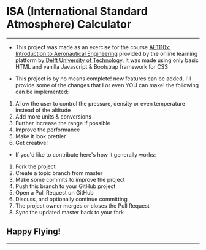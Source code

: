 # ISA (International Standard Atmosphere) Calculator

---

* This project was made as an exercise for the course [AE1110x: Introduction to Aeronautical Engineering](https://learning.edx.org/course/course-v1:DelftX+AE1110x+2T2023/home) provided by the online learning platform by [Delft University of Technology](https://www.tudelft.nl/en/). It was made using only basic HTML and vanilla Javascript & Bootstrap framework for CSS

* This project is by no means complete! new features can be added, I'll provide some of the changes that I or even YOU can make! the following can be implemented:
1. Allow the user to control the pressure, density or even temperature instead of the altitude
2. Add more units & conversions
3. Further increase the range if possible
4. Improve the performance
5. Make it look prettier
6. Get creative!

* If you'd like to contribute here's how it generally works:

1. Fork the project
2. Create a topic branch from master
3. Make some commits to improve the project
4. Push this branch to your GitHub project
5. Open a Pull Request on GitHub
6. Discuss, and optionally continue committing
7. The project owner merges or closes the Pull Request
8. Sync the updated master back to your fork

## Happy Flying!

---
